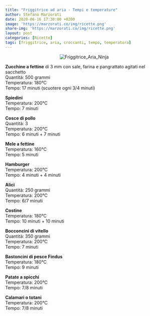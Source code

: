 ```yaml
---
title: "Friggitrice ad aria - Tempi e temperature"
author: Stefano Marzorati
date: 2020-06-16 17:30:00 +0200
image: 'https://marzorati.co/img/ricette.png'
share-img: 'https://marzorati.co/img/ricette.png'
layout: post
categories: [Ricette]
tags: [friggitrice, aria, croccanti, tempo, temperatura]
---
```

<center><img src="https://marzorati.co/img/post/friggitrice_aria.jpg" alt="Friggitrice_Aria_Ninja"></center>   

**Zucchine a fettine** di 3 mm con sale, farina e pangrattato agitati nel sacchetto   
Quantità: 500 grammi   
Temperatura: 180°C   
Tempo: 17 minuti (scuotere ogni 3/4 minuti)   

**Spiedini**   
Temperatura: 200°C   
Tempo: 7 minuti   

**Cosce di pollo**   
Quantità: 3   
Temperatura: 200°C   
Tempo: 6 minuti + 7 minuti   

**Mele a fettine**   
Temperatura: 160°C   
Tempo: 5 minuti   

**Hamburger**   
Temperatura: 200°C   
Tempo: 4 minuti + 4 minuti   

**Alici**   
Quantità: 250 grammi   
Temperatura: 200°C   
Tempo: 6/7 minuti   

**Costine**   
Temperatura: 180°C   
Tempo: 10 minuti + 10 minuti   

**Bocconcini di vitello**   
Quantità: 350 grammi   
Temperatura: 200°C   
Tempo: 7 minuti   

**Bastoncini di pesce Findus**   
Temperatura: 180°C   
Tempo: 9 minuti   

**Patate a spicchi**   
Temperatura: 200°C   
Tempo: 7/8 minuti   

**Calamari o totani**   
Temperatura: 200°C   
Tempo: 7/8 minuti   